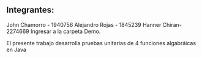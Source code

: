 ## Integrantes:

John Chamorro - 1940756
Alejandro Rojas - 1845239
Hanner Chiran- 2274669
Ingresar a la carpeta Demo.

El presente trabajo desarrolla pruebas unitarias de 4 funciones algabráicas en Java
